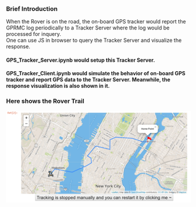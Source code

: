 ### Brief Introduction
When the Rover is on the road, the on-board GPS tracker would report the GPRMC log periodically to a Tracker Server where the log would be processed for inquery. <br> 
One can use JS in browser to query the Tracker Server and visualize the response. 
#### GPS_Tracker_Server.ipynb would setup this Tracker Server.
#### GPS_Tracker_Client.ipynb would simulate the behavior of on-board GPS tracker and report GPS data to the Tracker Server. Meanwhile, the response visualization is also shown in it. 

### Here shows the Rover Trail
![alt text](https://raw.githubusercontent.com/xg590/IoT/master/GPS_Tracking_System/output2.png "Logo Title Text 1")
